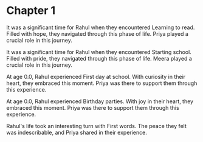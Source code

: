 # Chapter 1

It was a significant time for Rahul when they encountered Learning to read. Filled with hope, they navigated through this phase of life. Priya played a crucial role in this journey.

It was a significant time for Rahul when they encountered Starting school. Filled with pride, they navigated through this phase of life. Meera played a crucial role in this journey.

At age 0.0, Rahul experienced First day at school. With curiosity in their heart, they embraced this moment. Priya was there to support them through this experience.

At age 0.0, Rahul experienced Birthday parties. With joy in their heart, they embraced this moment. Priya was there to support them through this experience.

Rahul's life took an interesting turn with First words. The peace they felt was indescribable, and Priya shared in their experience.


